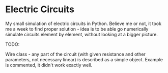 # Electric Circuits

My small simulation of electric circuits in Python. Believe me or not, it took me a week to find proper solution - idea is to be able go numerically simulate circuits element by element, without looking at a bigger picture.

TODO:

Wire class - any part of the circuit (with given resistance and other parameters, not necessary linear) is described as a simple object. Example is commented, it didn't work exactly well.
